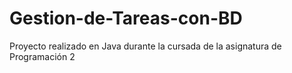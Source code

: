 # Gestion-de-Tareas-con-BD
Proyecto realizado en Java durante la cursada de la asignatura de Programación 2 
